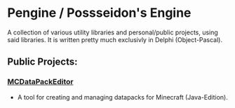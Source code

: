 # Pengine / Possseidon's Engine
A collection of various utility libraries and personal/public projects, using said libraries.
It is written pretty much exclusivly in Delphi (Object-Pascal).

## Public Projects:

### [MCDataPackEditor](https://github.com/Possseidon/Pengine/tree/master/Projects/Tools/MCDataPackEditor#mcdatapackeditor)
* A tool for creating and managing datapacks for Minecraft (Java-Edition).
